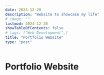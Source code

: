 ```yaml
---
date: 2024-12-20
description: "Website to showcase my life"
# image: ""
lastmod: 2024-12-20
showTableOfContents: false
# tags: ["Web Development",]
title: "Portfolio Website"
type: "post"
---
```

# Portfolio Website 

